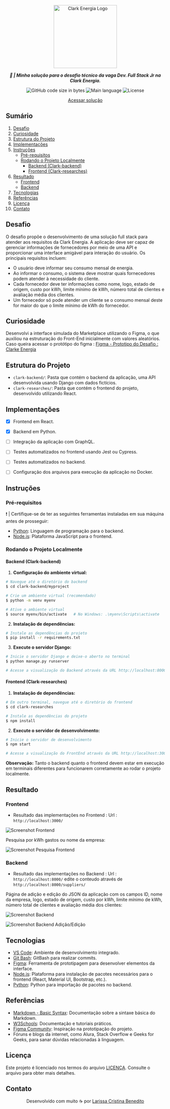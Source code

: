 <p align="center">
  <img src="https://github.com/mewmewdevart/ClarkeChallengeJr/assets/50052600/7f31b10e-bded-4aa8-a345-43f6c1c09812" alt="Clark Energia Logo" style="width: 200px;">
</p>

<p align="center">
	<b><i>
    💼 | Minha solução para o desafio técnico da vaga Dev. Full Stack Jr na Clark Energia.
  </i></b><br>
</p>

<p align="center">
	<img alt="GitHub code size in bytes" src="https://img.shields.io/github/languages/code-size/mewmewdevart/ClarkeChallengeJr?color=01C976" />
	<img alt="Main language" src="https://img.shields.io/github/languages/top/mewmewdevart/ClarkeChallengeJr?color=01C976"/>
	<img alt="License" src="https://img.shields.io/github/license/mewmewdevart/ClarkeChallengeJr?color=01C976"/>
</p>

<p align="center">
	<a href="https://clarke-challenge-jr.vercel.app/" target="_blank">Acessar solução</a> 
</p>

## Sumário
1. [Desafio](#desafio)
2. [Curiosidade](#curiosidade)
3. [Estrutura do Projeto](#estrutura-do-projeto)
4. [Implementações](#implementações)
5. [Instruções](#instruções)
    - [Pré-requisitos](#pré-requisitos)
    - [Rodando o Projeto Localmente](#rodando-o-projeto-localmente)
      - [Backend (Clark-backend)](#backend-clark-backend)
      - [Frontend (Clark-researches)](#frontend-clark-researches)
6. [Resultado](#resultado)
    - [Frontend](#frontend)
    - [Backend](#backend)
7. [Tecnologias](#tecnologias)
8. [Referências](#referências)
9. [Licença](#licença)
10. [Contato](#contato)


## Desafio

O desafio propõe o desenvolvimento de uma solução full stack para atender aos requisitos da Clark Energia. A aplicação deve ser capaz de gerenciar informações de fornecedores por meio de uma API e proporcionar uma interface amigável para interação do usuário. Os principais requisitos incluem:

- O usuário deve informar seu consumo mensal de energia.
- Ao informar o consumo, o sistema deve mostrar quais fornecedores podem atender à necessidade do cliente.
- Cada fornecedor deve ter informações como nome, logo, estado de origem, custo por kWh, limite mínimo de kWh, número total de clientes e avaliação média dos clientes.
- Um fornecedor só pode atender um cliente se o consumo mensal deste for maior do que o limite mínimo de kWh do fornecedor.


## Curiosidade

Desenvolvi a interface simulada do Marketplace utilizando o Figma, o que auxiliou na estruturação do Front-End inicialmente com valores aleatórios.  Caso queira acessar o protótipo do figma : <a href="https://www.figma.com/file/0EY8zil2O90dwPKULIUQ2l/Clarke-Energia?type=design&node-id=0-1&mode=design&t=eG9erOGjwALgy0r4-0" target="_blank">Figma - Prototipo do Desafio : Clarke Energia</a>


## Estrutura do Projeto

- `clark-backend/`: Pasta que contém o backend da aplicação, uma API desenvolvida usando Django com dados fictícios.
- `clark-researches/`: Pasta que contém o frontend do projeto, desenvolvido utilizando React.


## Implementações

- [x] Frontend em React.
- [x] Backend em Python.
- [ ] Integração da aplicação com GraphQL.
- [ ] Testes automatizados no frontend usando Jest ou Cypress.
- [ ] Testes automatizados no backend.
- [ ] Configuração dos arquivos para execução da aplicação no Docker.


## Instruções

### Pré-requisitos

❗️ | Certifique-se de ter as seguintes ferramentas instaladas em sua máquina antes de prosseguir:

- [Python](https://www.python.org/downloads/): Linguagem de programação para o backend.
- [Node.js](https://nodejs.org/): Plataforma JavaScript para o frontend.

### Rodando o Projeto Localmente

#### Backend (Clark-backend)

1. **Configuração do ambiente virtual:**

```bash
# Navegue até o diretório do backend
$ cd clark-backend/myproject

# Crie um ambiente virtual (recomendado)
$ python -m venv myenv

# Ative o ambiente virtual
$ source myenv/bin/activate   # No Windows: .\myenv\Scripts\activate
```

2. **Instalação de dependências:**

```bash
# Instale as dependências do projeto
$ pip install -r requirements.txt
```

3. **Execute o servidor Django:**

```bash
# Inicie o servidor Django e deixe-o aberto no terminal
$ python manage.py runserver

# Acesse a visualização do Backend através da URL http://localhost:8000/
```

#### Frontend (Clark-researches)

1. **Instalação de dependências:**

```bash
# Em outro terminal, navegue até o diretório do frontend
$ cd clark-researches

# Instale as dependências do projeto
$ npm install
```

2. **Execute o servidor de desenvolvimento:**

```bash
# Inicie o servidor de desenvolvimento
$ npm start

# Acesse a visualização do FrontEnd através da URL http://localhost:3000/
```

**Observação:** Tanto o backend quanto o frontend devem estar em execução em terminais diferentes para funcionarem corretamente ao rodar o projeto localmente.


## Resultado

### Frontend

- Resultado das implementações no Frontend : Url : ```http://localhost:3000/```

![Screenshot Frontend](https://github.com/mewmewdevart/ClarkeChallengeJr/assets/50052600/de235313-30cc-492a-b438-252127f10537)

Pesquisa por kWh gastos ou nome da empresa:

![Screenshot Pesquisa Frontend](https://github.com/mewmewdevart/ClarkeChallengeJr/assets/50052600/cce91cb4-e9bf-4907-be10-e5fcfb8993a7)

### Backend

- Resultado das implementações no Backend : Url : ```http://localhost:8000/``` edite o conteudo através de ```http://localhost:8000/suppliers/```

Página de adição e edição do JSON da aplicação com os campos ID, nome da empresa, logo, estado de origem, custo por kWh, limite mínimo de kWh, número total de clientes e avaliação média dos clientes:

![Screenshot Backend](https://github.com/mewmewdevart/ClarkeChallengeJr/assets/50052600/94ac06b5-a5a4-4d2d-bd0e-91d0c9fb6c68)

![Screenshot Backend Adição/Edição](https://github.com/mewmewdevart/ClarkeChallengeJr/assets/50052600/1ac1c124-3b09-4e8b-928c-961b56e14f16)


## Tecnologias

- [VS Code](https://code.visualstudio.com/): Ambiente de desenvolvimento integrado.
- [Git Bash](https://git-scm.com/downloads): GitBash para realizar commits.
- [Figma](https://www.figma.com/): Ferramenta de prototipagem para desenvolver elementos da interface.
- [Node.js](https://nodejs.org/en): Plataforma para instalação de pacotes necessários para o frontend (React, Material UI, Bootstrap, etc.).
- [Python](https://www.python.org/downloads/): Python para importação de pacotes no backend.


## Referências

- [Markdown - Basic Syntax](https://www.markdownguide.org/basic-syntax/): Documentação sobre a sintaxe básica do Markdown.
- [W3Schools](https://www.w3schools.com/): Documentação e tutoriais práticos.
- [Figma Community](https://www.figma.com/community): Inspiração na prototipação do projeto.
- Fóruns e blogs da internet, como Alura, Stack Overflow e Geeks for Geeks, para sanar dúvidas relacionadas à linguagem.


## Licença

Este projeto é licenciado nos termos do arquivo [LICENÇA](LICENSE). Consulte o arquivo para obter mais detalhes.


## Contato

<p align="center">
  Desenvolvido com muito ☕ por
  <a href="https://linktr.ee/mewmewdevart" target="_blank">Larissa Cristina Benedito</a>
</p>

